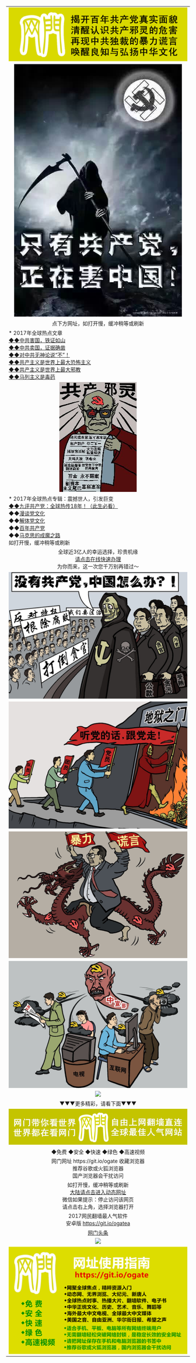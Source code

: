 <table>
  <tr>
      <td align=center><img src="https://raw.githubusercontent.com/wnel2017/ku/master/dwh.jpg" /></td>
  </tr>
  <tr>
    <td align=center><img src="https://raw.githubusercontent.com/wnel2017/ku/master/害国.jpg" /></td>
  </tr>
  <tr>
      <td align=center>
点下方网址，如打开慢，缓冲稍等或刷新<br/> 
  </tr>
  <tr>
<td align=left>
 * 2017年全球热点文章<br/>
<a href="https://s3.ap-south-1.amazonaws.com/ogatem/oGate.htm?c807209&from=wnel">◆◆中共害国，铁证如山</a><br/>
<a href="https://s3.ap-south-1.amazonaws.com/ogatem/oGate.htm?c813172&from=wnel">◆◆中共卖国，证据确凿</a><br/>
<a href="https://s3.ap-south-1.amazonaws.com/ogatem/oGate.htm?c813247&from=wnel">◆◆对中共无神论说“不”！</a><br/>
<a href="https://s3.ap-south-1.amazonaws.com/ogatem/oGate.htm?c813246&from=wnel">◆◆共产主义是世界上最大恐怖主义</a><br/>
<a href="https://s3.ap-south-1.amazonaws.com/ogatem/oGate.htm?c812504&from=wnel">◆◆共产主义是世界上最大邪教</a><br/>
<a href="https://s3.ap-south-1.amazonaws.com/ogatem/oGate.htm?c813248&from=wnel
">◆◆马列主义是毒药</a><br/>
  </tr>
  <tr>
<td align=center><img src="https://raw.githubusercontent.com/wnel2017/ku/master/共产邪灵.jpg" /></td><br/>
  </tr>
  <tr>
      <td align=left>
 * 2017年全球热点专辑：震撼世人，引发巨变<br/>
<a href="https://s3.ap-south-1.amazonaws.com/ogatem/oGate.htm?4EC%2FJP.mp4&from=wnel">◆◆九评共产党：全球热传18年！（此生必看）</a><br/>
◆◆<a href="https://s3.ap-south-1.amazonaws.com/ogatem/oGate.htm?4EC%2FMTDWH.mp4&from=wnel">漫谈党文化</a><br/>
◆◆<a href="https://s3.ap-south-1.amazonaws.com/ogatem/oGate.htm?1D%2FJTDWH&from=wnel">解体党文化</a><br/>
◆◆<a href="https://s3.ap-south-1.amazonaws.com/ogatem/oGate.htm?4EC%2FBNGCD&from=wnel">百年共产党</a><br/>
◆◆<a href="https://s3.ap-south-1.amazonaws.com/ogatem/oGate.htm?c816602&from=wnel">马克思的成魔之路</a><br/>
如打开慢，缓冲稍等或刷新<br/>
  </tr>
  <tr>
    <td align=center>
全球近3亿人的幸运选择，珍贵机缘<br/>
<a href="https://s3.ap-south-1.amazonaws.com/ogatem/oGate.htm?ogST.aspx?from=wnel-3T">请点击在线快速办理</a><br/>
为你而来，这一次您千万别再错过～<br/>
  </tr>
  <tr>
    <td align=center><img src="https://raw.githubusercontent.com/wnel2017/ku/master/谎言.jpg" /></td><br/>
  </tr>
  <tr>
    <td align=center><img src="https://raw.githubusercontent.com/wnel2017/ku/master/恶魔.jpg" /></td><br/>
  </tr>
  <tr>
    <td align=center><img src="https://raw.githubusercontent.com/wnel2017/ku/master/谎言和暴力.jpg" /></td><br/>
  </tr>
  <tr>
    <td align=center><img src="https://raw.githubusercontent.com/wnel2017/ku/master/媒体谎言.jpg" /></td><br/>
  </tr>
  <tr>
    <td align=center><img src="https://raw.githubusercontent.com/wnel2017/ku/master/邪j.jpg" /></td><br/>
  </tr>
  <tr>
<tr><td align=center>▼▼▼更多精彩，请看下面▼▼▼<br/>
  </tr>
  <tr>
    <td align=center><img src="https://raw.githubusercontent.com/wnel2017/ku/master/ogate6.jpg" /></td>
  </tr>
  <tr>
<td align=center>◆免费  ◆安全  ◆快速  ◆绿色  ◆高速视频<br/>
  </tr>
  <tr>
<td align=center>网门网址 https://git.io/ogate 收藏浏览器<br/>
推荐谷歌或火狐浏览器<br/>
国产浏览器会干扰访问<br/>
  </tr>
  <tr>
    <td align=center>
如打开慢，缓冲稍等或刷新<br/>
<a href="https://s3.ap-south-1.amazonaws.com/ogatem/oGate.htm?from=wnel">大陆请点击进入动态网址</a><br/>
微信如果提示：停止访问该网页<br/>
请点击右上角，选择浏览器打开<br/>
  </tr>
  <tr>
      <td align=center>
2017网民翻墙最人气软件<br/>
安卓版 <a href="https://raw.githubusercontent.com/ogate/up/master/ogate.apk?og">https://git.io/ogatea</a><br/>
  </tr>
  <tr>
    <td align=center>
<a target="_blank" href="https://s3.ap-south-1.amazonaws.com/ogatem/oGate.htm?ogNews&from=wnel">网门头条</a><br/>
  </tr>
  <tr>
    <td align=center><img src="https://cloud.githubusercontent.com/assets/11880933/15631437/70d0a74e-259d-11e6-946f-6237b4b657bd.jpg"/></td>
  </tr>
  <tr>
      <td align=center><img src="https://raw.githubusercontent.com/wnel2017/ku/master/%E4%BD%BF%E7%94%A8%E6%8C%87%E5%8D%971.jpg"/></td>
  </tr>
  <tr>
</table>    
